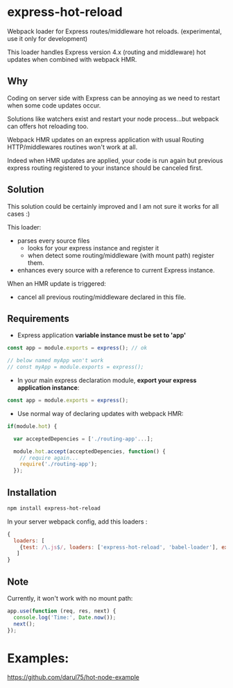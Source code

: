 # express-hot-reload

Webpack loader for Express routes/middleware hot reloads. (experimental, use it only for development)

This loader handles Express version 4.x (routing and middleware) hot updates when combined with webpack HMR.

## Why

Coding on server side with Express can be annoying as we need to restart when some code updates occur. 

Solutions like watchers exist and restart your node process...but webpack can offers hot reloading too.

Webpack HMR updates on an express application with usual Routing HTTP/middlewares routines won't work at all.

Indeed when HMR updates are applied, your code is run again but previous express routing registered to your instance should be canceled first.

## Solution

This solution could be certainly improved and I am not sure it works for all cases :)

This loader:

- parses every source files
	- looks for your express instance and register it
	- when detect some routing/middleware (with mount path) register them.
- enhances every source with a reference to current Express instance.

When an HMR update is triggered:

- cancel all previous routing/middleware declared in this file.

## Requirements

- Express application **variable instance must be set to 'app'**

```javascript
const app = module.exports = express(); // ok

// below named myApp won't work
// const myApp = module.exports = express();
```

- In your main express declaration module, **export your express application instance**:

```javascript
const app = module.exports = express();
```

- Use normal way of declaring updates with webpack HMR:

```javascript
if(module.hot) {

  var acceptedDepencies = ['./routing-app'...];

  module.hot.accept(acceptedDepencies, function() {
    // require again...
    require('./routing-app');
  });
```

## Installation

```bash
npm install express-hot-reload
```

In your server webpack config, add this loaders :

```javascript
{
  loaders: [
    {test: /\.js$/, loaders: ['express-hot-reload', 'babel-loader'], exclude: /node_modules/}
   ]
}
```
    	

## Note

Currently, it won't work with no mount path:

```javascript
app.use(function (req, res, next) {
  console.log('Time:', Date.now());
  next();
});
```

# Examples: 

https://github.com/darul75/hot-node-example
